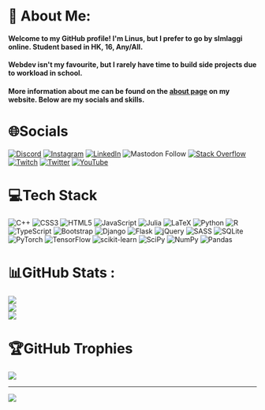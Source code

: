 # 💫 About Me:

#### Welcome to my GitHub profile! I'm Linus, but I prefer to go by slmlaggi online. Student based in HK, 16, Any/All.

#### Webdev isn't my favourite, but I rarely have time to build side projects due to workload in school.

#### More information about me can be found on the [about page](https://slmlaggi.github.io/about) on my website. Below are my socials and skills.

# 🌐Socials
[![Discord](https://img.shields.io/badge/Discord-%237289DA.svg?logo=discord&logoColor=white)](htttps://discord.gg/pqJDVhc7eM) [![Instagram](https://img.shields.io/badge/Instagram-%23E4405F.svg?logo=Instagram&logoColor=white)](https://instagram.com/linusc9516) [![LinkedIn](https://img.shields.io/badge/LinkedIn-%230077B5.svg?logo=linkedin&logoColor=white)](https://linkedin.com/in/linusc9516) ![Mastodon Follow](https://img.shields.io/mastodon/follow/113327314838693884) [![Stack Overflow](https://img.shields.io/badge/-Stackoverflow-FE7A16?logo=stack-overflow&logoColor=white)](https://stackoverflow.com/users/16915067) [![Twitch](https://img.shields.io/badge/Twitch-%239146FF.svg?logo=Twitch&logoColor=white)](https://twitch.tv/slmlaggiosu) [![Twitter](https://img.shields.io/badge/Twitter-%231DA1F2.svg?logo=Twitter&logoColor=white)](https://twitter.com/slmlaggiosu) [![YouTube](https://img.shields.io/badge/YouTube-%23FF0000.svg?logo=YouTube&logoColor=white)](https://youtube.com/c/slmlaggiosu) 

# 💻Tech Stack
![C++](https://img.shields.io/badge/c++-%2300599C.svg?style=for-the-badge&logo=c%2B%2B&logoColor=white) ![CSS3](https://img.shields.io/badge/css3-%231572B6.svg?style=for-the-badge&logo=css3&logoColor=white) ![HTML5](https://img.shields.io/badge/html5-%23E34F26.svg?style=for-the-badge&logo=html5&logoColor=white) ![JavaScript](https://img.shields.io/badge/javascript-%23323330.svg?style=for-the-badge&logo=javascript&logoColor=%23F7DF1E) 	![Julia](https://img.shields.io/badge/-Julia-9558B2?style=for-the-badge&logo=julia&logoColor=white) ![LaTeX](https://img.shields.io/badge/latex-%23008080.svg?style=for-the-badge&logo=latex&logoColor=white) ![Python](https://img.shields.io/badge/python-3670A0?style=for-the-badge&logo=python&logoColor=ffdd54) ![R](https://img.shields.io/badge/r-%23276DC3.svg?style=for-the-badge&logo=r&logoColor=white) ![TypeScript](https://img.shields.io/badge/typescript-%23007ACC.svg?style=for-the-badge&logo=typescript&logoColor=white) ![Bootstrap](https://img.shields.io/badge/bootstrap-%23563D7C.svg?style=for-the-badge&logo=bootstrap&logoColor=white) ![Django](https://img.shields.io/badge/django-%23092E20.svg?style=for-the-badge&logo=django&logoColor=white) ![Flask](https://img.shields.io/badge/flask-%23000.svg?style=for-the-badge&logo=flask&logoColor=white) ![jQuery](https://img.shields.io/badge/jquery-%230769AD.svg?style=for-the-badge&logo=jquery&logoColor=white) ![SASS](https://img.shields.io/badge/SASS-hotpink.svg?style=for-the-badge&logo=SASS&logoColor=white) ![SQLite](https://img.shields.io/badge/sqlite-%2307405e.svg?style=for-the-badge&logo=sqlite&logoColor=white) ![PyTorch](https://img.shields.io/badge/PyTorch-%23EE4C2C.svg?style=for-the-badge&logo=PyTorch&logoColor=white) ![TensorFlow](https://img.shields.io/badge/TensorFlow-%23FF6F00.svg?style=for-the-badge&logo=TensorFlow&logoColor=white) ![scikit-learn](https://img.shields.io/badge/scikit--learn-%23F7931E.svg?style=for-the-badge&logo=scikit-learn&logoColor=white) ![SciPy](https://img.shields.io/badge/SciPy-%230C55A5.svg?style=for-the-badge&logo=scipy&logoColor=%white) ![NumPy](https://img.shields.io/badge/numpy-%23013243.svg?style=for-the-badge&logo=numpy&logoColor=white) ![Pandas](https://img.shields.io/badge/pandas-%23150458.svg?style=for-the-badge&logo=pandas&logoColor=white)
# 📊GitHub Stats :
![](https://github-readme-stats.vercel.app/api?username=slmlaggi&theme=radical&hide_border=false&include_all_commits=true&count_private=true)<br/>
![](https://github-readme-streak-stats.herokuapp.com/?user=slmlaggi&theme=radical&hide_border=false)<br/>
![](https://github-readme-stats.vercel.app/api/top-langs/?username=slmlaggi&theme=radical&hide_border=false&include_all_commits=true&count_private=true&layout=compact)

# 🏆GitHub Trophies
![](https://github-trophies.vercel.app/?username=slmlaggi&theme=onedark&no-frame=false&no-bg=false&margin-w=4)

---
[![](https://visitcount.itsvg.in/api?id=slmlaggi&icon=7&color=9)](https://visitcount.itsvg.in)
